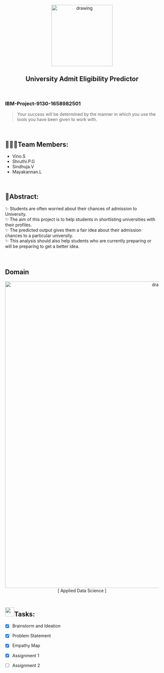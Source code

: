 <br>
<div align="center">
<img src="https://upload.wikimedia.org/wikipedia/commons/5/51/IBM_logo.svg"  align="center" alt="drawing" width="200" />
  <h2 align="center"> University Admit Eligibility Predictor <br></h2>

  </div>
 <br> 
 <h3>IBM-Project-9130-1658982501</h3>  
    
    
> Your success will be determined by the manner in which you use the tools you have been given to work with.  
<br>
  

<h2>🧑🏻‍💻Team Members: </h2> 
<ul>
  <li> Vino.S </li>
  <li> Shruthi.P.G </li>
  <li> Sindhuja.V </li>
  <li> Mayakannan.L </li>
  </ul>
<br>
<h2>📃Abstract:</h2>
✨ Students are often worried about their chances of admission to University. <br>
✨ The aim of this project is to help students in shortlisting universities with their profiles. <br>
✨ The predicted output gives them a fair idea about their admission chances to a particular university. <br>
✨ This analysis should also help students who are currently preparing or will be preparing to get a better idea. <br>
<br>
<br>
  
  <h2>Domain</h2>
 <div align="center">
<img src="https://frogdesign.nyc3.cdn.digitaloceanspaces.com/wp-content/uploads/2020/08/19194410/AI_EmergingTech_2.gif"  align="center" alt="drawing" width="1000" /><br>
[ Applied Data Science ]
  </div>
 <br>
  
  <!-- tasks -->
  <h2> <img src="https://raw.githubusercontent.com/Tarikul-Islam-Anik/Animated-Fluent-Emojis/master/Emojis/Hand%20gestures/Mechanical%20Arm.png" width="30px">Tasks: </h2>
  
- [x] Brainstorm and Ideation <br>
- [x] Problem Statement <br>
- [x] Empathy Map <br>
- [x] Assignment 1 <br>
- [ ] Assignment 2  <br>
    
